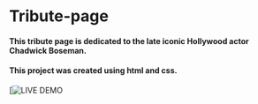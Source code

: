 # Tribute-page
#### This tribute page is dedicated to the late iconic Hollywood actor Chadwick Boseman. 
#### This project was created using html and css.
[![LIVE DEMO](https://judithjude369.github.io/Tribute-page/)

